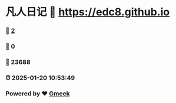 # 凡人日记 :link: https://edc8.github.io 
### :page_facing_up: [2](https://edc8.github.io/tag.html) 
### :speech_balloon: 0 
### :hibiscus: 23688 
### :alarm_clock: 2025-01-20 10:53:49 
### Powered by :heart: [Gmeek](https://github.com/Meekdai/Gmeek)
